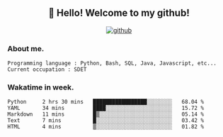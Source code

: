 <h2 align="center">👋 Hello! Welcome to my github! </h2>
<p align="center">
  <a href="https://github.com/usergwen"><img src="https://img.shields.io/badge/GitHub-24292e" alt="github"></a>
</p>

### About me.

```Plain Text
Programming language : Python, Bash, SQL, Java, Javascript, etc...
Current occupation : SDET
```
### Wakatime in week.

<!--START_SECTION:waka-->
```text
Python     2 hrs 30 mins   █████████████████░░░░░░░░   68.04 % 
YAML       34 mins         ████░░░░░░░░░░░░░░░░░░░░░   15.72 % 
Markdown   11 mins         █▒░░░░░░░░░░░░░░░░░░░░░░░   05.14 % 
Text       7 mins          █░░░░░░░░░░░░░░░░░░░░░░░░   03.42 % 
HTML       4 mins          ▒░░░░░░░░░░░░░░░░░░░░░░░░   01.82 % 
```
<!--END_SECTION:waka-->
